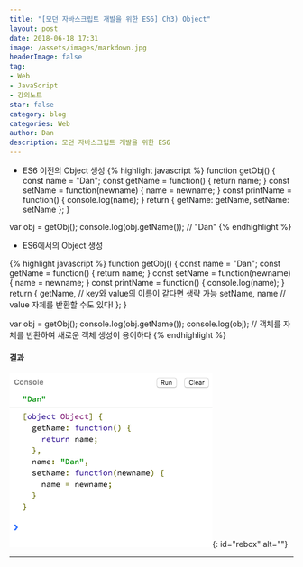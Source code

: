 ```yaml
---
title: "[모던 자바스크립트 개발을 위한 ES6] Ch3) Object"
layout: post
date: 2018-06-18 17:31
image: /assets/images/markdown.jpg
headerImage: false
tag:
- Web
- JavaScript
- 강의노트
star: false
category: blog
categories: Web
author: Dan
description: 모던 자바스크립트 개발을 위한 ES6
---
```


* ES6 이전의 Object 생성
{% highlight javascript %}
function getObj() {
  const name = "Dan";
  const getName = function() {
    return name;
  }
  const setName = function(newname) {
    name = newname;
  }
  const printName = function() {
    console.log(name);
  }
  return {
    getName: getName,
    setName: setName
  };
}

var obj = getObj();
console.log(obj.getName()); // "Dan"
{% endhighlight %}

* ES6에서의 Object 생성

{% highlight javascript %}
  function getObj() {
    const name = "Dan";
    const getName = function() {
      return name;
    }
    const setName = function(newname) {
      name = newname;
    }
    const printName = function() {
      console.log(name);
    }
    return {
      getName, // key와 value의 이름이 같다면 생략 가능
      setName,
      name // value 자체를 반환할 수도 있다!
    };
  }

  var obj = getObj();
  console.log(obj.getName());
  console.log(obj); // 객체를 자체를 반환하여 새로운 객체 생성이 용이하다
{% endhighlight %}

#### 결과
![Markdown Image][1]{: id="rebox" alt=""}

---
[1]: /assets/images/스크린샷2018-06-18-6.jpg

